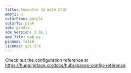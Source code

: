 ```yaml
---
title: Semantle Jp With Chat
emoji: 🐨
colorFrom: purple
colorTo: pink
sdk: gradio
sdk_version: 3.36.1
app_file: app.py
pinned: false
license: gpl-3.0
---
```


Check out the configuration reference at https://huggingface.co/docs/hub/spaces-config-reference

